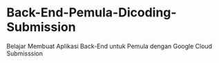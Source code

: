 # Back-End-Pemula-Dicoding-Submission
Belajar Membuat Aplikasi Back-End untuk Pemula dengan Google Cloud Submisssion
